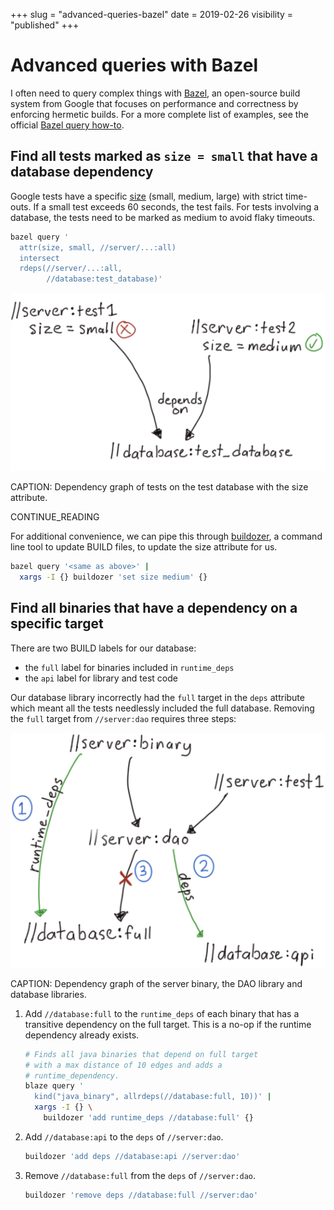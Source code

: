 +++
slug = "advanced-queries-bazel"
date = 2019-02-26
visibility = "published"
+++

# Advanced queries with Bazel

I often need to query complex things with [Bazel](https://www.bazel.build/), an
open-source build system from Google that focuses on performance and correctness
by enforcing hermetic builds. For a more complete list of examples, see the
official
[Bazel query how-to](https://docs.bazel.build/versions/master/query-how-to.html).

## Find all tests marked as `size = small` that have a database dependency

Google tests have a specific
[size](https://testing.googleblog.com/2010/12/test-sizes.html) (small, medium,
large) with strict time-outs. If a small test exceeds 60 seconds, the test
fails. For tests involving a database, the tests need to be marked as medium to
avoid flaky timeouts.

```bash
bazel query '
  attr(size, small, //server/...:all)
  intersect
  rdeps(//server/...:all,
        //database:test_database)'
```

![Bazel test sizes that depend on a test database](bazel_test_size_2x.png "Things your build system probably can't do.")

CAPTION: Dependency graph of tests on the test database with the size attribute.

CONTINUE_READING

For additional convenience, we can pipe this through
[buildozer](https://github.com/bazelbuild/buildtools/blob/master/buildozer/README.md),
a command line tool to update BUILD files, to update the size attribute for us.

```bash
bazel query '<same as above>' |
  xargs -I {} buildozer 'set size medium' {}
```

## Find all binaries that have a dependency on a specific target

There are two BUILD labels for our database:

- the `full` label for binaries included in `runtime_deps`
- the `api` label for library and test code

Our database library incorrectly had the `full` target in the `deps` attribute
which meant all the tests needlessly included the full database. Removing the
`full` target from `//server:dao` requires three steps:

![Bazel removing deps from library code.](bazel_db_full.png "Things your build system probably can't do.")

CAPTION: Dependency graph of the server binary, the DAO library and database
libraries.

1.  Add `//database:full` to the `runtime_deps` of each binary that has a
    transitive dependency on the full target. This is a no-op if the runtime
    dependency already exists.

    ```bash
    # Finds all java binaries that depend on full target
    # with a max distance of 10 edges and adds a
    # runtime_dependency.
    blaze query '
      kind("java_binary", allrdeps(//database:full, 10))' |
      xargs -I {} \
        buildozer 'add runtime_deps //database:full' {}
    ```

2.  Add `//database:api` to the `deps` of `//server:dao`.

    ```bash
    buildozer 'add deps //database:api //server:dao'
    ```

3.  Remove `//database:full` from the `deps` of `//server:dao`.

    ```bash
    buildozer 'remove deps //database:full //server:dao'
    ```
